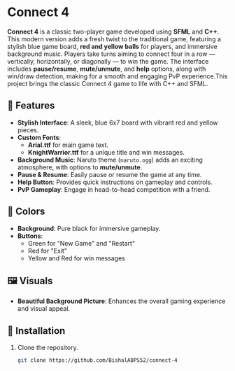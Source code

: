 #  Connect 4

**Connect 4** is a classic two-player game developed using **SFML** and **C++**. This modern version adds a fresh twist to the traditional game, featuring a stylish blue game board, **red and yellow balls** for players, and immersive background music. Players take turns aiming to connect four in a row — vertically, horizontally, or diagonally — to win the game. The interface includes **pause/resume**, **mute/unmute**, and **help** options, along with win/draw detection, making for a smooth and engaging PvP experience.This project brings the classic Connect 4 game to life with C++ and SFML.

## 🚀 Features
- **Stylish Interface**: A sleek, blue 6x7 board with vibrant red and yellow pieces.
- **Custom Fonts**: 
  - **Arial.ttf** for main game text.
  - **KnightWarrior.ttf** for a unique title and win messages.
- **Background Music**: Naruto theme (`naruto.ogg`) adds an exciting atmosphere, with options to **mute/unmute**.
- **Pause & Resume**: Easily pause or resume the game at any time.
- **Help Button**: Provides quick instructions on gameplay and controls.
- **PvP Gameplay**: Engage in head-to-head competition with a friend.

## 🎨 Colors
- **Background**: Pure black for immersive gameplay.
- **Buttons**: 
  - Green for "New Game" and "Restart"
  - Red for "Exit" 
  - Yellow and Red for win messages

## 🖼️ Visuals
- **Beautiful Background Picture**: Enhances the overall gaming experience and visual appeal.

## 🔧 Installation
1. Clone the repository.
   ```bash
   git clone https://github.com/BishalABPS52/connect-4
